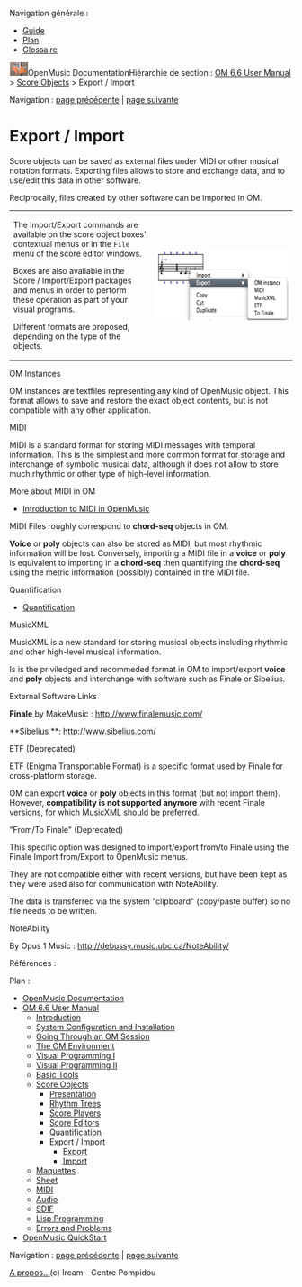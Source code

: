 <div id="tplf" class="tplPage">

<div id="tplh">

<span class="hidden">Navigation générale : </span>

  - [<span>Guide</span>](OM-Documentation.md)
  - [<span>Plan</span>](OM-Documentation_1.md)
  - [<span>Glossaire</span>](OM-Documentation_2.md)

</div>

<div id="tplt">

![empty.gif](../tplRes/page/empty.gif)![logoom1.png](../res/logoom1.png)<span class="tplTi">OpenMusic
Documentation</span><span class="sw_outStack_navRoot"><span class="hidden">Hiérarchie
de section : </span>[<span>OM 6.6 User
Manual</span>](OM-User-Manual.md)<span class="stkSep"> \>
</span>[<span>Score
Objects</span>](ScoreObjects.md)<span class="stkSep"> \>
</span><span class="stkSel_yes"><span>Export /
Import</span></span></span>

</div>

<div class="tplNav">

<span class="hidden">Navigation : </span>[<span>page
précédente</span>](Quantification.md "page précédente(Quantification)")<span class="hidden">
| </span>[<span>page suivante</span>](Export.md "page suivante(Export)")

</div>

<div id="tplc" class="tplc_out_yes">

<div style="text-align: center;">



</div>

<div class="headCo">

# <span>Export / Import</span>

<div class="headCo_co">

<div>

<div class="infobloc">

<div class="txt">

Score objects can be saved as external files under MIDI or other musical
notation formats. Exporting files allows to store and exchange data, and
to use/edit this data in other software.

Reciprocally, files created by other software can be imported in OM.

</div>

</div>

<div class="infobloc">

<div class="txtRes">

<table>
<colgroup>
<col style="width: 50%" />
<col style="width: 50%" />
</colgroup>
<tbody>
<tr class="odd">
<td><div class="dk_txtRes_txt txt">
<p>The Import/Export commands are available on the score object boxes' contextual menus or in the <code class="menuPath_tl">File</code> menu of the score editor windows.</p>
<p>Boxes are also available in the Score / Import/Export packages and menus in order to perform these operation as part of your visual programs.</p>
<p>Different formats are proposed, depending on the type of the objects.</p>
</div></td>
<td><div class="caption">
<div class="caption_co">
<a href="../res/export-box.png" class="overLnk" title="Cliquez pour agrandir"><img src="../res/export-box_1.png" width="300" height="127" alt="export-box_1.png" /></a>
</div>
</div></td>
</tr>
</tbody>
</table>

</div>

</div>

<div class="infobloc">

<div class="infobloc_ti">

<span>OM Instances</span>

</div>

<div class="txt">

OM instances are textfiles representing any kind of OpenMusic object.
This format allows to save and restore the exact object contents, but is
not compatible with any other application.

</div>

</div>

<div class="infobloc">

<div class="infobloc_ti">

<span>MIDI</span>

</div>

<div class="txt">

MIDI is a standard format for storing MIDI messages with temporal
information. This is the simplest and more common format for storage and
interchange of symbolic musical data, although it does not allow to
store much rhythmic or other type of high-level information.

</div>

<div class="linkSet">

<div class="linkSet_ti">

<span>More about MIDI in OM</span>

</div>

<div class="linkUL">

  - [<span>Introduction to MIDI in OpenMusic</span>](Intro.md)

</div>

</div>

<div class="txt">

MIDI Files roughly correspond to **chord-seq** objects in OM.

**Voice** or **poly** objects can also be stored as MIDI, but most
rhythmic information will be lost. Conversely, importing a MIDI file in
a **voice** or **poly** is equivalent to importing in a **chord-seq**
then quantifying the **chord-seq** using the metric information
(possibly) contained in the MIDI file.

</div>

<div class="linkSet">

<div class="linkSet_ti">

<span>Quantification</span>

</div>

<div class="linkUL">

  - [<span>Quantification</span>](Quantification.md)

</div>

</div>

</div>

<div class="infobloc">

<div class="infobloc_ti">

<span>MusicXML</span>

</div>

<div class="txt">

MusicXML is a new standard for storing musical objects including
rhythmic and other high-level musical information.

Is is the priviledged and recommeded format in OM to import/export
**voice** and **poly** objects and interchange with software such as
Finale or Sibelius.

</div>

</div>

<div class="bloc complement">

<div class="bloc_ti complement_ti">

<span>External Software Links</span>

</div>

<div class="txt">

**Finale** by MakeMusic :
[<span>http://www.finalemusic.com/</span>](http://www.finalemusic.com/ "http://www.finalemusic.com/ (nouvelle fenêtre)")

**Sibelius **:
[<span>http://www.sibelius.com/</span>](http://www.sibelius.com/ "http://www.sibelius.com/ (nouvelle fenêtre)")

</div>

</div>

<div class="infobloc">

<div class="infobloc_ti">

<span>ETF (Deprecated)</span>

</div>

<div class="txt">

ETF (Enigma Transportable Format) is a specific format used by Finale
for cross-platform storage.

OM can export **voice** or **poly** objects in this format (but not
import them). However, **compatibility is not supported anymore** with
recent Finale versions, for which MusicXML should be preferred.

</div>

</div>

<div class="infobloc">

<div class="infobloc_ti">

<span>"From/To Finale" (Deprecated)</span>

</div>

<div class="txt">

This specific option was designed to import/export from/to Finale using
the Finale Import from/Export to OpenMusic menus.

They are not compatible either with recent versions, but have been kept
as they were used also for communication with NoteAbility.

The data is transferred via the system "clipboard" (copy/paste buffer)
so no file needs to be written.

</div>

</div>

<div class="bloc complement">

<div class="bloc_ti complement_ti">

<span>NoteAbility</span>

</div>

<div class="txt">

By Opus 1 Music :
[<span>http://debussy.music.ubc.ca/NoteAbility/</span>](http://debussy.music.ubc.ca/NoteAbility/ "http://debussy.music.ubc.ca/NoteAbility/ (nouvelle fenêtre)")

</div>

</div>

</div>

</div>

</div>

<span class="hidden">Références : </span>

</div>

<div id="tplo" class="tplo_out_yes">

<div class="tplOTp">

<div class="tplOBm">

<div id="mnuFrm">

<span class="hidden">Plan :</span>

<div id="mnuFrmUp" onmouseout="menuScrollTiTask.fSpeed=0;" onmouseover="if(menuScrollTiTask.fSpeed&gt;=0) {menuScrollTiTask.fSpeed=-2; scTiLib.addTaskNow(menuScrollTiTask);}" onclick="menuScrollTiTask.fSpeed-=2;" style="display: none;">

<span id="mnuFrmUpLeft">[](#)</span><span id="mnuFrmUpCenter"></span><span id="mnuFrmUpRight"></span>

</div>

<div id="mnuScroll">

  - [<span>OpenMusic Documentation</span>](OM-Documentation.md)
  - [<span>OM 6.6 User Manual</span>](OM-User-Manual.md)
      - [<span>Introduction</span>](00-Sommaire.md)
      - [<span>System Configuration and
        Installation</span>](Installation.md)
      - [<span>Going Through an OM Session</span>](Goingthrough.md)
      - [<span>The OM Environment</span>](Environment.md)
      - [<span>Visual Programming I</span>](BasicVisualProgramming.md)
      - [<span>Visual Programming
        II</span>](AdvancedVisualProgramming.md)
      - [<span>Basic Tools</span>](BasicObjects.md)
      - [<span>Score Objects</span>](ScoreObjects.md)
          - [<span>Presentation</span>](Score-Objects-Intro.md)
          - [<span>Rhythm Trees</span>](RT.md)
          - [<span>Score Players</span>](ScorePlayer.md)
          - [<span>Score Editors</span>](ScoreEditors.md)
          - [<span>Quantification</span>](Quantification.md)
          - <span id="i0" class="outLeftSel_yes"><span>Export /
            Import</span></span>
              - [<span>Export</span>](Export.md)
              - [<span>Import</span>](Import.md)
      - [<span>Maquettes</span>](Maquettes.md)
      - [<span>Sheet</span>](Sheet.md)
      - [<span>MIDI</span>](MIDI.md)
      - [<span>Audio</span>](Audio.md)
      - [<span>SDIF</span>](SDIF.md)
      - [<span>Lisp Programming</span>](Lisp.md)
      - [<span>Errors and Problems</span>](errors.md)
  - [<span>OpenMusic QuickStart</span>](QuickStart-Chapters.md)

</div>

<div id="mnuFrmDown" onmouseout="menuScrollTiTask.fSpeed=0;" onmouseover="if(menuScrollTiTask.fSpeed&lt;=0) {menuScrollTiTask.fSpeed=2; scTiLib.addTaskNow(menuScrollTiTask);}" onclick="menuScrollTiTask.fSpeed+=2;" style="display: none;">

<span id="mnuFrmDownLeft">[](#)</span><span id="mnuFrmDownCenter"></span><span id="mnuFrmDownRight"></span>

</div>

</div>

</div>

</div>

</div>

<div class="tplNav">

<span class="hidden">Navigation : </span>[<span>page
précédente</span>](Quantification.md "page précédente(Quantification)")<span class="hidden">
| </span>[<span>page suivante</span>](Export.md "page suivante(Export)")

</div>

<div id="tplb">

[<span>A propos...</span>](OM-Documentation_3.md)(c) Ircam - Centre
Pompidou

</div>

</div>
